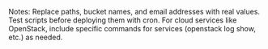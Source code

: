 Notes:
Replace paths, bucket names, and email addresses with real values.
Test scripts before deploying them with cron.
For cloud services like OpenStack, include specific commands for services (openstack log show, etc.) as needed.
